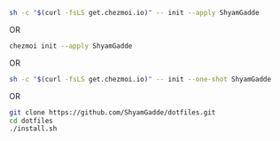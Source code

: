 ```sh
sh -c "$(curl -fsLS get.chezmoi.io)" -- init --apply ShyamGadde
```

OR

```sh
chezmoi init --apply ShyamGadde
```

OR

```sh
sh -c "$(curl -fsLS get.chezmoi.io)" -- init --one-shot ShyamGadde
```

OR

```sh
git clone https://github.com/ShyamGadde/dotfiles.git
cd dotfiles
./install.sh
```
